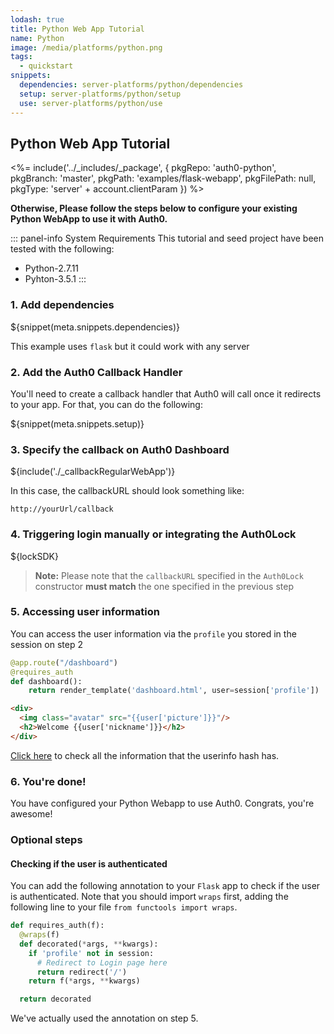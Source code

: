 ```yaml
---
lodash: true
title: Python Web App Tutorial
name: Python
image: /media/platforms/python.png
tags:
  - quickstart
snippets:
  dependencies: server-platforms/python/dependencies
  setup: server-platforms/python/setup
  use: server-platforms/python/use
---
```


## Python Web App Tutorial

<%= include('../_includes/_package', {
  pkgRepo: 'auth0-python',
  pkgBranch: 'master',
  pkgPath: 'examples/flask-webapp',
  pkgFilePath: null,
  pkgType: 'server' + account.clientParam
}) %>

**Otherwise, Please follow the steps below to configure your existing Python WebApp to use it with Auth0.**


 ::: panel-info System Requirements
This tutorial and seed project have been tested with the following:

* Python-2.7.11
* Pyhton-3.5.1
:::

### 1. Add dependencies

${snippet(meta.snippets.dependencies)}

This example uses `flask` but it could work with any server

### 2. Add the Auth0 Callback Handler

You'll need to create a callback handler that Auth0 will call once it redirects to your app. For that, you can do the following:

${snippet(meta.snippets.setup)}

### 3. Specify the callback on Auth0 Dashboard

${include('./_callbackRegularWebApp')}

In this case, the callbackURL should look something like:

```
http://yourUrl/callback
```
### 4. Triggering login manually or integrating the Auth0Lock

${lockSDK}

> **Note:** Please note that the `callbackURL` specified in the `Auth0Lock` constructor **must match** the one specified in the previous step

### 5. Accessing user information

You can access the user information via the `profile` you stored in the session on step 2

```python
@app.route("/dashboard")
@requires_auth
def dashboard():
    return render_template('dashboard.html', user=session['profile'])

```

```html
<div>
  <img class="avatar" src="{{user['picture']}}"/>
  <h2>Welcome {{user['nickname']}}</h2>
</div>
```

[Click here](/user-profile) to check all the information that the userinfo hash has.

### 6. You're done!

You have configured your Python Webapp to use Auth0. Congrats, you're awesome!

### Optional steps

#### Checking if the user is authenticated

You can add the following annotation to your `Flask` app to check if the user is authenticated. Note that you should import `wraps` first, adding the following line to your file `from functools import wraps`.

```python
def requires_auth(f):
  @wraps(f)
  def decorated(*args, **kwargs):
    if 'profile' not in session:
      # Redirect to Login page here
      return redirect('/')
    return f(*args, **kwargs)

  return decorated
```

We've actually used the annotation on step 5.
